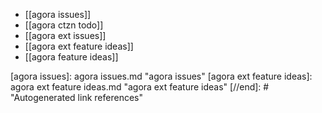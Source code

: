 - [[agora issues]]
- [[agora ctzn todo]]
- [[agora ext issues]]
- [[agora ext feature ideas]]
- [[agora feature ideas]]

[//begin]: # "Autogenerated link references for markdown compatibility"
[agora issues]: agora issues.md "agora issues"
[agora ext feature ideas]: agora ext feature ideas.md "agora ext feature ideas"
[//end]: # "Autogenerated link references"

